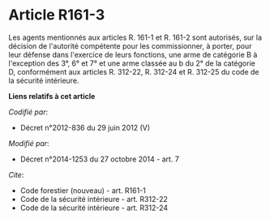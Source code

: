 # Article R161-3

Les agents mentionnés aux articles R. 161-1 et R. 161-2 sont autorisés, sur la décision de l'autorité compétente pour les
commissionner, à porter, pour leur défense dans l'exercice de leurs fonctions, une arme de catégorie B à l'exception des 3°,
6° et 7° et une arme classée au b du 2° de la catégorie D, conformément aux articles R. 312-22, R. 312-24 et R. 312-25 du
code de la sécurité intérieure.

**Liens relatifs à cet article**

_Codifié par_:

  - Décret n°2012-836 du 29 juin 2012 (V)

_Modifié par_:

  - Décret n°2014-1253 du 27 octobre 2014 - art. 7

_Cite_:

  - Code forestier (nouveau) - art. R161-1
  - Code de la sécurité intérieure - art. R312-22
  - Code de la sécurité intérieure - art. R312-24
